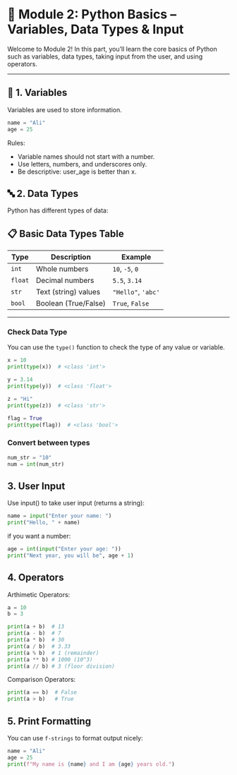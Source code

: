 # 📘 Module 2: Python Basics – Variables, Data Types & Input

Welcome to Module 2! In this part, you’ll learn the core basics of Python such as variables, data types, taking input from the user, and using operators.

---

## 🧠 1. Variables

Variables are used to store information.

```python
name = "Ali"
age = 25
```

Rules:
- Variable names should not start with a number.
- Use letters, numbers, and underscores only.
- Be descriptive: user_age is better than x.

## 🔤 2. Data Types
Python has different types of data:


## 📋 Basic Data Types Table

| Type    | Description           | Example           |
|---------|------------------------|-------------------|
| `int`   | Whole numbers          | `10`, `-5`, `0`   |
| `float` | Decimal numbers        | `5.5`, `3.14`     |
| `str`   | Text (string) values   | `"Hello"`, `'abc'`|
| `bool`  | Boolean (True/False)   | `True`, `False`   |

---
### Check Data Type

You can use the `type()` function to check the type of any value or variable.

```python
x = 10
print(type(x))  # <class 'int'>

y = 3.14
print(type(y))  # <class 'float'>

z = "Hi"
print(type(z))  # <class 'str'>

flag = True
print(type(flag))  # <class 'bool'>
```

### Convert between types

```python
num_str = "10"
num = int(num_str)
```

## 3. User Input
Use input() to take user input (returns a string):
```python
name = input("Enter your name: ")
print("Hello, " + name)
```

if you want a number:
```python
age = int(input("Enter your age: "))
print("Next year, you will be", age + 1)
```

## 4. Operators
Arthimetic Operators:
```python
a = 10
b = 3

print(a + b)  # 13
print(a - b)  # 7
print(a * b)  # 30
print(a / b)  # 3.33
print(a % b)  # 1 (remainder)
print(a ** b) # 1000 (10^3)
print(a // b) # 3 (floor division)
```
Comparison Operators:
```python
print(a == b)  # False
print(a > b)   # True
```
## 5. Print Formatting
You can use `f-strings` to format output nicely:
```python
name = "Ali"
age = 25
print(f"My name is {name} and I am {age} years old.")
```

